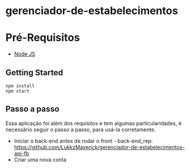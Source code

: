 # gerenciador-de-estabelecimentos

# Pré-Requisitos

 - [Node JS](https://nodejs.org/en/)

## Getting Started
    npm install   
    npm start

## Passo a passo
Essa aplicação foi além dos requisitos e tem algumas particularidades, é necessário seguir o passo a passo, para usá-la corretamente.

- Iniciar o back-end antes de rodar o front - back-end_rep: https://github.com/LukkzMaverick/gerenciador-de-estabelecimentos-api-fb
- Criar uma nova conta
